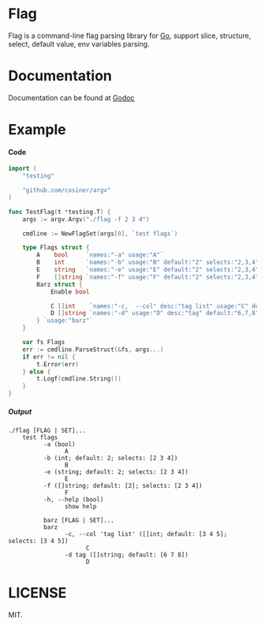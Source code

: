 # Flag

Flag is a command-line flag parsing library for [Go](https://golang.org), support slice, structure, select, default value, env variables parsing.

# Documentation
Documentation can be found at [Godoc](https://godoc.org/github.com/cosiner/flag)

# Example
#### Code
```Go
import (
	"testing"

	"github.com/cosiner/argv"
)

func TestFlag(t *testing.T) {
	args := argv.Argv("./flag -f 2 3 4")

	cmdline := NewFlagSet(args[0], `test flags`)

	type Flags struct {
		A    bool     `names:"-a" usage:"A"`
		B    int      `names:"-b" usage:"B" default:"2" selects:"2,3,4"`
		E    string   `names:"-e" usage:"E" default:"2" selects:"2,3,4"`
		F    []string `names:"-f" usage:"F" default:"2" selects:"2,3,4"`
		Barz struct {
			Enable bool

			C []int    `names:"-c,  --col" desc:"tag list" usage:"C" default:"3,4,5" selects:"3,4,5"`
			D []string `names:"-d" usage:"D" desc:"tag" default:"6,7,8"`
		} `usage:"barz"`
	}

	var fs Flags
	err := cmdline.ParseStruct(&fs, args...)
	if err != nil {
		t.Error(err)
	} else {
		t.Logf(cmdline.String())
	}
}

```
##### Output
```
./flag [FLAG | SET]...
    test flags
          -a (bool)
                A
          -b (int; default: 2; selects: [2 3 4])
                B
          -e (string; default: 2; selects: [2 3 4])
                E
          -f ([]string; default: [2]; selects: [2 3 4])
                F
          -h, --help (bool)
                show help
    
          barz [FLAG | SET]...
          barz
                -c, --col 'tag list' ([]int; default: [3 4 5]; selects: [3 4 5])
                      C
                -d tag ([]string; default: [6 7 8])
                      D
```

# LICENSE
MIT.
